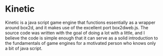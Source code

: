 Kinetic
=============


Kinetic is a java script game engine that functions essentially as a wrapper around box2d, and it makes use of the excellent port box2dweb.js.  The source code was written with the goal of doing a lot with a little, and I believe the code is simple enough that it can serve as a solid introduction to the fundamentals of game engines for a motivated person who knows only a bit of java script.